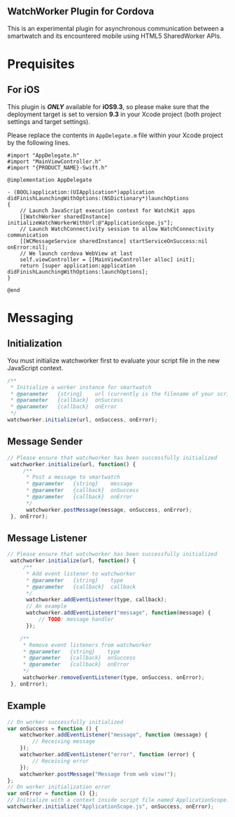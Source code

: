 WatchWorker Plugin for Cordova
---
This is an experimental plugin for asynchronous communication between a smartwatch and its encountered mobile using HTML5 SharedWorker APIs.

# Prequisites

## For iOS
This plugin is ***ONLY*** available for **iOS9.3**, so please make sure that the deployment target is set to version **9.3** in your Xcode project (both project settings and target settings).

Please replace the contents in `AppDelegate.m` file within your Xcode project by the following lines.

``` objc 
#import "AppDelegate.h"
#import "MainViewController.h"
#import "{PRODUCT_NAME}-Swift.h"

@implementation AppDelegate

- (BOOL)application:(UIApplication*)application didFinishLaunchingWithOptions:(NSDictionary*)launchOptions
{
    // Launch JavaScript execution context for WatchKit apps
    [[WatchWorker sharedInstance] initializeWatchWorkerWithUrl:@"ApplicationScope.js"];
    // Launch WatchConnectivity session to allow WatchConnectivity communication
    [[WCMessageService sharedInstance] startServiceOnSuccess:nil onError:nil];
    // We launch cordova WebView at last
    self.viewController = [[MainViewController alloc] init];
    return [super application:application didFinishLaunchingWithOptions:launchOptions];
}

@end
```

# Messaging

## Initialization

You must initialize watchworker first to evaluate your script file in the new JavaScript context.

``` javascript
/**
 * Initialize a worker instance for smartwatch
 * @parameter   {string}    url (currently is the filename of your script, without a suffix)
 * @parameter   {callback}  onSuccess
 * @parameter   {callback}  onError
 */
watchworker.initialize(url, onSuccess, onError);
```

## Message Sender

``` javascript
// Please ensure that watchworker has been successfully initialized
 watchworker.initialize(url, function() {
     /**
      * Post a message to smartwatch
      * @parameter   {string}    message
      * @parameter   {callback}  onSuccess
      * @parameter   {callback}  onError
      */
      watchworker.postMessage(message, onSuccess, onError);
 }, onError);
```

## Message Listener

``` javascript
// Please ensure that watchworker has been successfully initialized
 watchworker.initialize(url, function() {
     /**
      * Add event listener to watchworker
      * @parameter   {string}    type
      * @parameter   {callback}  callback
      */
      watchworker.addEventListener(type, callback);
      // An example
      watchworker.addEventListener("message", function(message) {
          // TODO: message handler
      });

    /**
     * Remove event listeners from watchworker
     * @parameter   {string}    type
     * @parameter   {callback}  onSuccess
     * @parameter   {callback}  onError
     */
     watchworker.removeEventListener(type, onSuccess, onError);
 }, onError);
```

## Example

``` javascript
// On worker successfully initialized
var onSuccess = function () {
    watchworker.addEventListener("message", function (message) {
        // Receiving message
    });
    watchworker.addEventListener("error", function (error) {
        // Receiving error
    });
    watchworker.postMessage("Message from web view!");
};
// On worker initialization error
var onError = function () {};
// Initialize with a context inside script file named ApplicationScope.js
watchworker.initialize("ApplicationScope.js", onSuccess, onError);
```